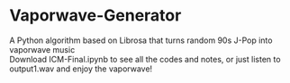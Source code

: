 # Vaporwave-Generator
A Python algorithm based on Librosa that turns random 90s J-Pop into vaporwave music  
Download ICM-Final.ipynb to see all the codes and notes, or just listen to output1.wav and enjoy the vaporwave!
